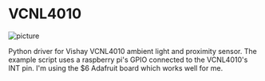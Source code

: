 # VCNL4010
![picture](https://cdn-learn.adafruit.com/assets/assets/000/049/723/medium800/proximity_466-02.jpg)

Python driver for Vishay VCNL4010 ambient light and proximity sensor. The example script uses a raspberry pi's GPIO connected to the VCNL4010's INT pin.  I'm using the $6 Adafruit board which works well for me.
